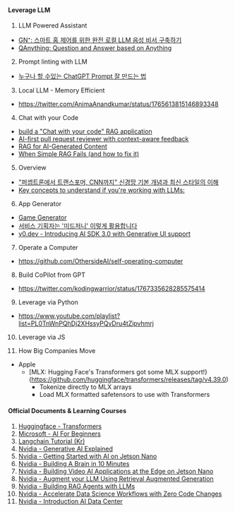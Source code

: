 #### Leverage LLM

1. LLM Powered Assistant
- [GN⁺: 스마트 홈 제어를 위한 완전 로컬 LLM 음성 비서 구축하기](https://news.hada.io/topic?id=12853)
- [QAnything: Question and Answer based on Anything](https://github.com/netease-youdao/QAnything)


2. Prompt linting with LLM
- [누구나 할 수있는 ChatGPT Prompt 잘 만드는 법](https://www.clien.net/service/board/lecture/18625508)

3. Local LLM - Memory Efficient
- https://twitter.com/AnimaAnandkumar/status/1765613815146893348

4. Chat with your Code
- [build a "Chat with your code" RAG application](https://twitter.com/akshay_pachaar/status/1765716620847300689)
- [AI-first pull request reviewer with context-aware feedback](https://twitter.com/coderabbitai/status/1762409525762515117)
- [RAG for AI-Generated Content](https://twitter.com/omarsar0/status/1765414854397985175)
- [When Simple RAG Fails (and how to fix it)](https://twitter.com/hwchase17/status/1767254621628837958)

5. Overview
- ["퍼셉트론에서 트랜스포머, CNN까지" 신경망 기본 개념과 최신 스타일의 이해](https://twitter.com/jrogue/status/1765561762471104756)
- [Key concepts to understand if you're working with LLMs:](https://twitter.com/akshay_pachaar/status/1764629423050158411)

6. App Generator
- [Game Generator](https://twitter.com/thisisgamecom/status/1765558485419483372)
- [서비스 기획자는 '미드저니' 이렇게 활용합니다](https://yozm.wishket.com/magazine/detail/2472/)
- [v0.dev - Introducing AI SDK 3.0 with Generative UI support](https://vercel.com/blog/ai-sdk-3-generative-ui)

7. Operate a Computer
- https://github.com/OthersideAI/self-operating-computer

8. Build CoPilot from GPT
- https://twitter.com/kodingwarrior/status/1767335628285575414

9. Leverage via Python
- https://www.youtube.com/playlist?list=PL0TnWnPQhDj2XHssyPQvDru4tZipvhmrj

10. Leverage via JS

100. How Big Companies Move
- Apple
  - [MLX: Hugging Face's Transformers got some MLX support!}(https://github.com/huggingface/transformers/releases/tag/v4.39.0)
    - Tokenize directly to MLX arrays
    - Load MLX formatted safetensors to use with Transformers


#### Official Documents & Learning Courses
1. [Huggingface - Transformers](https://github.com/huggingface/transformers/blob/main/README_ko.md)
2. [Microsoft - AI For Beginners](https://microsoft.github.io/AI-For-Beginners/)
3. [Langchain Tutorial (Kr)](https://wikidocs.net/book/14314)
4. [Nvidia - Generative AI Explained](https://courses.nvidia.com/courses/course-v1:DLI+S-FX-07+V1/)
5. [Nvidia - Getting Started with AI on Jetson Nano](https://courses.nvidia.com/courses/course-v1:DLI+S-RX-02+V2/)
6. [Nvidia - Building A Brain in 10 Minutes](https://courses.nvidia.com/courses/course-v1:DLI+T-FX-01+V1/)
7. [Nvidia - Building Video AI Applications at the Edge on Jetson Nano](https://courses.nvidia.com/courses/course-v1:DLI+S-IV-02+V2/)
8. [Nvidia - Augment your LLM Using Retrieval Augmented Generation](https://courses.nvidia.com/courses/course-v1:NVIDIA+S-FX-16+v1/)
9. [Nvidia - Building RAG Agents with LLMs](https://courses.nvidia.com/courses/course-v1:DLI+S-FX-15+V1/)
10. [Nvidia - Accelerate Data Science Workflows with Zero Code Changes](https://courses.nvidia.com/courses/course-v1:DLI+T-DS-03+V1/)
11. [Nvidia - Introduction AI Data Center](https://www.coursera.org/learn/introduction-ai-data-center)

